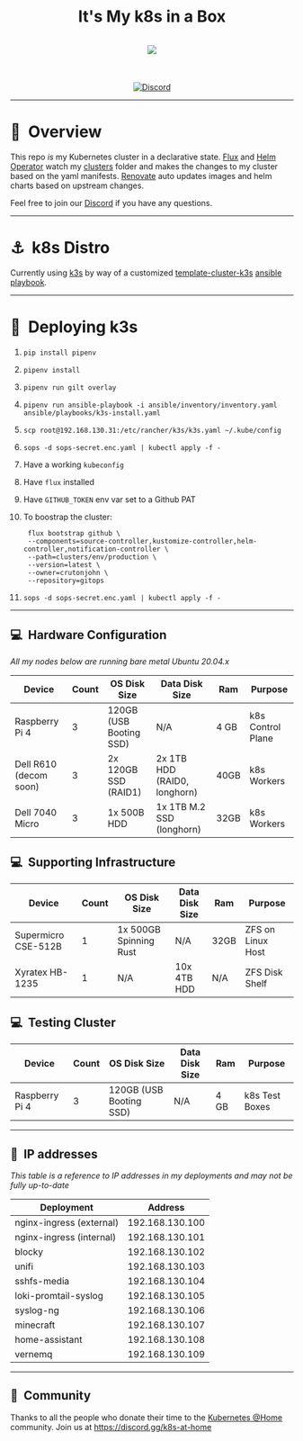 <h1 align="center">
  It's My k8s in a Box
  <br />
  <br />
  <img src="https://i.imgur.com/p1RzXjQ.png">
</h1>
<br />
<div align="center">

[![Discord](https://img.shields.io/badge/discord-chat-7289DA.svg?maxAge=60&style=flat-square)](https://discord.gg/DNCynrJ)

</div>

---

# :book:&nbsp; Overview

This repo _is_ my Kubernetes cluster in a declarative state. [Flux](https://github.com/fluxcd/flux2) and [Helm Operator](https://github.com/fluxcd/helm-operator) watch my [clusters](./clusters/) folder and makes the changes to my cluster based on the yaml manifests. [Renovate](https://github.com/renovatebot/renovate) auto updates images and helm charts based on upstream changes.

Feel free to join our [Discord](https://discord.gg/k8s-at-home) if you have any questions.

---

# :anchor:&nbsp; k8s Distro

Currently using [k3s](https://k3s.io) by way of a customized [template-cluster-k3s](https://github.com/k8s-at-home/template-cluster-k3s) [ansible playbook](https://github.com/k8s-at-home/template-cluster-k3s/tree/main/provision/ansible).

---
# :speedboat:&nbsp; Deploying k3s

1. `pip install pipenv`
2. `pipenv install`
3. `pipenv run gilt overlay`
4. `pipenv run ansible-playbook -i ansible/inventory/inventory.yaml ansible/playbooks/k3s-install.yaml`
5. `scp root@192.168.130.31:/etc/rancher/k3s/k3s.yaml ~/.kube/config`
6. `sops -d sops-secret.enc.yaml | kubectl apply -f -`

1. Have a working `kubeconfig`
2. Have `flux` installed
3. Have `GITHUB_TOKEN` env var set to a Github PAT
4. To boostrap the cluster:

        flux bootstrap github \
        --components=source-controller,kustomize-controller,helm-controller,notification-controller \
        --path=clusters/env/production \
        --version=latest \
        --owner=crutonjohn \
        --repository=gitops

5. `sops -d sops-secret.enc.yaml | kubectl apply -f -`

---
## :computer:&nbsp; Hardware Configuration

_All my nodes below are running bare metal Ubuntu 20.04.x_

| Device                  | Count | OS Disk Size            | Data Disk Size                           | Ram  | Purpose |
|-------------------------|-------|-------------------------|------------------------------------------|------|---------|
| Raspberry Pi 4          | 3     | 120GB (USB Booting SSD) | N/A                                      | 4 GB | k8s Control Plane |
| Dell R610 (decom soon)  | 3     | 2x 120GB SSD (RAID1)    | 2x 1TB HDD (RAID0, longhorn)             | 40GB | k8s Workers |
| Dell 7040 Micro         | 3     | 1x 500B HDD             | 1x 1TB M.2 SSD (longhorn)                | 32GB | k8s Workers |

## :computer:&nbsp; Supporting Infrastructure

| Device                  | Count | OS Disk Size            | Data Disk Size                           | Ram  | Purpose |
|-------------------------|-------|-------------------------|------------------------------------------|------|---------|
| Supermicro CSE-512B     | 1     | 1x 500GB Spinning Rust  | N/A                                      | 32GB | ZFS on Linux Host |
| Xyratex HB-1235         | 1     | N/A                     | 10x 4TB HDD                              | N/A  | ZFS Disk Shelf |

## :computer:&nbsp; Testing Cluster

| Device                  | Count | OS Disk Size            | Data Disk Size                           | Ram  | Purpose        |
|-------------------------|-------|-------------------------|------------------------------------------|------|----------------|
| Raspberry Pi 4          | 3     | 120GB (USB Booting SSD) | N/A                                      | 4 GB | k8s Test Boxes |


---

## :memo:&nbsp; IP addresses

_This table is a reference to IP addresses in my deployments and may not be fully up-to-date_

| Deployment               | Address        |
|--------------------------|----------------|
| nginx-ingress (external) | 192.168.130.100 |
| nginx-ingress (internal) | 192.168.130.101 |
| blocky                   | 192.168.130.102 |
| unifi                    | 192.168.130.103 |
| sshfs-media              | 192.168.130.104 |
| loki-promtail-syslog     | 192.168.130.105 |
| syslog-ng                | 192.168.130.106 |
| minecraft                | 192.168.130.107 |
| home-assistant           | 192.168.130.108 |
| vernemq                  | 192.168.130.109 |

---
## :handshake:&nbsp; Community

Thanks to all the people who donate their time to the [Kubernetes @Home](https://github.com/k8s-at-home/) community. Join us at https://discord.gg/k8s-at-home
